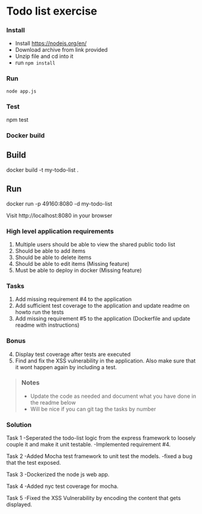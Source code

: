 # Todo list exercise

### Install

- Install https://nodejs.org/en/
- Download archive from link provided
- Unzip file and cd into it
- run `npm install`

### Run
`node app.js`

### Test
npm test

### Docker build
## Build
docker build -t my-todo-list .

## Run
docker run -p 49160:8080 -d my-todo-list


Visit http://localhost:8080 in your browser

### High level application requirements
1. Multiple users should be able to view the shared public todo list
2. Should be able to add items
3. Should be able to delete items
4. Should be able to edit items (Missing feature)
5. Must be able to deploy in docker (Missing feature)

### Tasks
1. Add missing requirement #4 to the application
2. Add sufficient test coverage to the application and update readme on howto run the tests
3. Add missing requirement #5 to the application (Dockerfile and update readme with instructions)

### Bonus
4. Display test coverage after tests are executed
5. Find and fix the XSS vulnerability in the application. Also make sure that it wont happen again by including a test.

> ### Notes
> - Update the code as needed and document what you have done in the readme below
> - Will be nice if you can git tag the tasks by number

### Solution
Task 1 
-Seperated the todo-list logic from the express framework to loosely couple it and make it unit testable.
-Implemented requirement #4.

Task 2
-Added Mocha test framework to unit test the models.
-fixed a bug that the test exposed.

Task 3
-Dockerized the node js web app.

Task 4
-Added nyc test coverage for mocha.

Task 5
-Fixed the XSS Vulnerability by encoding the content that gets displayed. 



